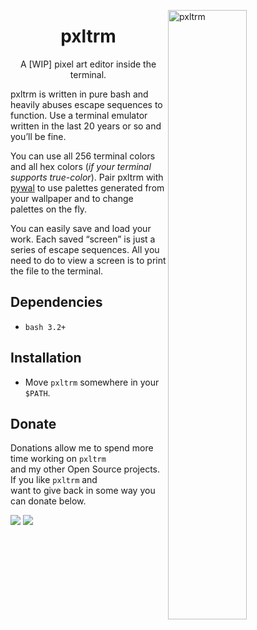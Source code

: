 <img src="https://i.imgur.com/xdeICNH.png" alt="pxltrm" align="right"
width="50%">

<h1 align="center">pxltrm</h1> <p align="center">A [WIP] pixel art editor
inside the terminal.</p>

pxltrm is written in pure bash and heavily abuses escape sequences to
function. Use a terminal emulator written in the last 20 years or so and
you’ll be fine.

You can use all 256 terminal colors and all hex colors (*if your terminal
supports true-color*). Pair pxltrm with
[pywal](https://github.com/dylanaraps/pywal) to use palettes generated
from your wallpaper and to change palettes on the fly.

You can easily save and load your work. Each saved “screen” is just a
series of escape sequences. All you need to do to view a screen is to
print the file to the terminal.

<!--Multiple “brushes” are also supported. They’re just characters so you
can draw with pretty much anything you like.-->


## Dependencies

- `bash 3.2+`


## Installation

- Move `pxltrm` somewhere in your `$PATH`.


## Donate

Donations allow me to spend more time working on `pxltrm`<br>and my other
Open Source projects. If you like `pxltrm` and<br>want to give back in some
way you can donate below.

<a href="https://www.paypal.com/cgi-bin/webscr?cmd=_s-xclick&hosted_button_id=V7QNJNKS3WYVS"><img src="https://img.shields.io/badge/donate-paypal-green.svg"></a> <a href="https://www.patreon.com/dyla"><img src="https://img.shields.io/badge/donate-patreon-yellow.svg"></a>

